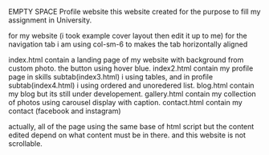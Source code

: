 EMPTY SPACE Profile website
this website created for the purpose to fill my assignment in University.




for my website
(i took example cover layout then edit it up to me)
for the navigation tab i am using col-sm-6 to makes the tab horizontally aligned

index.html contain a landing page of my website with background from custom photo. the button using hover blue.
index2.html contain my profile page in skills subtab(index3.html) i using tables, and in profile subtab(index4.html) i using ordered and unoredered list. 
blog.html contain my blog but its still under developement.
gallery.html contain my collection of photos using carousel display with caption.
contact.html contain my contact (facebook and instagram)

actually, all of the page using the same base of html script but the content edited depend on what content must be in there.
and this website is not scrollable.
